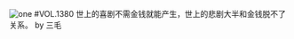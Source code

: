 ![one](http://image.wufazhuce.com/Fsl3dXq4uUa3q89MIuymXRB18jz2)
#VOL.1380
世上的喜剧不需金钱就能产生，世上的悲剧大半和金钱脱不了关系。 by 三毛